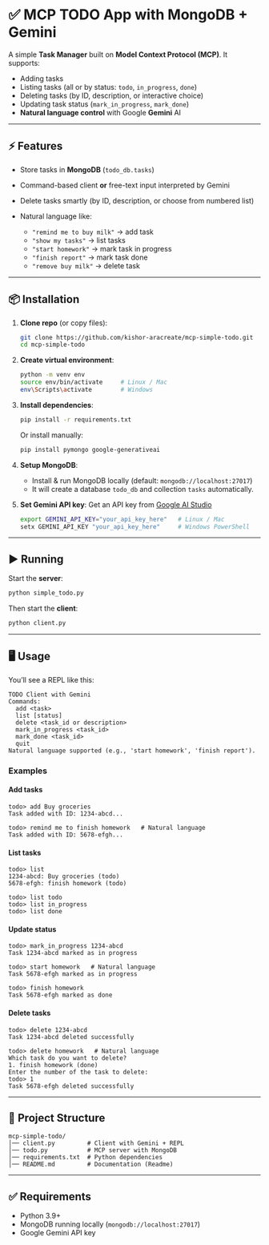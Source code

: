 # ✅ MCP TODO App with MongoDB + Gemini

A simple **Task Manager** built on **Model Context Protocol (MCP)**.
It supports:

* Adding tasks
* Listing tasks (all or by status: `todo`, `in_progress`, `done`)
* Deleting tasks (by ID, description, or interactive choice)
* Updating task status (`mark_in_progress`, `mark_done`)
* **Natural language control** with Google **Gemini** AI

---

## ⚡ Features

* Store tasks in **MongoDB** (`todo_db.tasks`)
* Command-based client **or** free-text input interpreted by Gemini
* Delete tasks smartly (by ID, description, or choose from numbered list)
* Natural language like:

  * `"remind me to buy milk"` → add task
  * `"show my tasks"` → list tasks
  * `"start homework"` → mark task in progress
  * `"finish report"` → mark task done
  * `"remove buy milk"` → delete task

---

## 📦 Installation

1. **Clone repo** (or copy files):

   ```bash
   git clone https://github.com/kishor-aracreate/mcp-simple-todo.git
   cd mcp-simple-todo
   ```

2. **Create virtual environment**:

   ```bash
   python -m venv env
   source env/bin/activate     # Linux / Mac
   env\Scripts\activate        # Windows
   ```

3. **Install dependencies**:

   ```bash
   pip install -r requirements.txt
   ```

   Or install manually:

   ```bash
   pip install pymongo google-generativeai
   ```

4. **Setup MongoDB**:

   * Install & run MongoDB locally (default: `mongodb://localhost:27017`)
   * It will create a database `todo_db` and collection `tasks` automatically.

5. **Set Gemini API key**:
   Get an API key from [Google AI Studio](https://aistudio.google.com/)

   ```bash
   export GEMINI_API_KEY="your_api_key_here"   # Linux / Mac
   setx GEMINI_API_KEY "your_api_key_here"     # Windows PowerShell
   ```

---

## ▶️ Running

Start the **server**:

```bash
python simple_todo.py
```

Then start the **client**:

```bash
python client.py
```

---

## 🖥️ Usage

You’ll see a REPL like this:

```
TODO Client with Gemini
Commands:
  add <task>
  list [status]
  delete <task_id or description>
  mark_in_progress <task_id>
  mark_done <task_id>
  quit
Natural language supported (e.g., 'start homework', 'finish report').
```

### Examples

#### Add tasks

```
todo> add Buy groceries
Task added with ID: 1234-abcd...

todo> remind me to finish homework   # Natural language
Task added with ID: 5678-efgh...
```

#### List tasks

```
todo> list
1234-abcd: Buy groceries (todo)
5678-efgh: finish homework (todo)

todo> list todo
todo> list in_progress
todo> list done
```

#### Update status

```
todo> mark_in_progress 1234-abcd
Task 1234-abcd marked as in progress

todo> start homework   # Natural language
Task 5678-efgh marked as in progress

todo> finish homework
Task 5678-efgh marked as done
```

#### Delete tasks

```
todo> delete 1234-abcd
Task 1234-abcd deleted successfully

todo> delete homework   # Natural language
Which task do you want to delete?
1. finish homework (done)
Enter the number of the task to delete:
todo> 1
Task 5678-efgh deleted successfully
```

---

## 📂 Project Structure

```
mcp-simple-todo/
│── client.py         # Client with Gemini + REPL
│── todo.py           # MCP server with MongoDB
│── requirements.txt  # Python dependencies
│── README.md         # Documentation (Readme)
```

---

## ✅ Requirements

* Python 3.9+
* MongoDB running locally (`mongodb://localhost:27017`)
* Google Gemini API key
